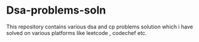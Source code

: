 # Dsa-problems-soln
This repository contains various dsa and cp problems solution which i have solved on various platforms like leetcode , codechef  etc.
